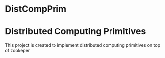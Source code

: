 # DistCompPrim
Distributed Computing Primitives 
================
This project is created to implement distributed computing primitives on top of zookeper
